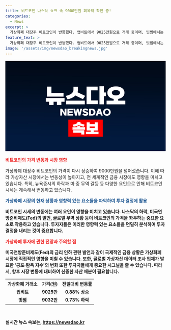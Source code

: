 ```yaml
---
title: 비트코인 나스닥 쇼크 속 9000만원 회복력 확인 중!
categories:
  - News
excerpt: >
  가상화폐 대장주 비트코인이 반등했다. 업비트에서 9025만원으로 거래 중이며, 빗썸에서는 9032만원에 거래 중. 나스닥의 악재와 반도체 종목의 하락세에도 불구하고 비트코인은 상승 중. 변동성이 큰 성장주와 기술주 중심의 나스닥의 하락이 비트코인 가격에도 영향을 미쳤다. 하지만 미국 연방준비제도(Fed)의 금리 인하 관련 발언으로 가상화폐 가격은 다시 상승장으로 돌아섰다.
feature_text: >
  가상화폐 대장주 비트코인이 반등했다. 업비트에서 9025만원으로 거래 중이며, 빗썸에서는 9032만원에 거래 중. 나스닥의 악재와 반도체 종목의 하락세에도 불구하고 비트코인은 상승 중. 변동성이 큰 성장주와 기술주 중심의 나스닥의 하락이 비트코인 가격에도 영향을 미쳤다. 하지만 미국 연방준비제도(Fed)의 금리 인하 관련 발언으로 가상화폐 가격은 다시 상승장으로 돌아섰다.
image: '/assets/img/newsdao_breakingnews.jpg'
---
```


<p><img src="/assets/img/newsdao_breakingnews.jpg" alt="bookingtag 속보" /></p>

<p><b><span style="color: #ee2323;">비트코인의 가격 변동과 시장 영향</span></b></p>

<p>가상화폐 대장주 비트코인의 가격이 다시 상승하여 9000만원을 넘어섰습니다. 이에 따라 가상자산 시장에서는 변동성이 높아지고, 전 세계적인 금융 시장에도 영향을 미치고 있습니다. 특히, 뉴욕증시의 하락과 미·중 무역 갈등 등 다양한 요인으로 인해 비트코인 시세는 계속해서 변동하고 있습니다.</p>

<p><b><span style="color: #1a5490;">가상화폐 시장의 현재 상황과 영향력 있는 요소들을 파악하여 투자 결정에 활용</span><b></p>

<p>비트코인 시세의 변동에는 여러 요인이 영향을 미치고 있습니다. 나스닥의 하락, 미국연방준비제도(Fed)의 발언, 글로벌 무역 상황 등이 비트코인의 가격을 좌우하는 중요한 요소로 작용하고 있습니다. 투자자들은 이러한 영향력 있는 요소들을 면밀히 분석하여 투자 결정을 내리는 것이 중요합니다.</p>

<p><b><span style="color: #ee2323;">가상화폐 투자에 관한 전망과 주의할 점</span></b></p>

<p>미국연방준비제도(Fed)의 금리 인하 관련 발언과 같이 국제적인 금융 상황은 가상화폐 시장에 직접적인 영향을 미칠 수 있습니다. 또한, 글로벌 가상자산 데이터 조사 업체가 발표한 '공포·탐욕 지수'의 변화 또한 투자자들에게 중요한 시그널을 줄 수 있습니다. 따라서, 향후 시장 변동에 대비하여 신중한 자산 배분이 필요합니다.</p>

<table>
    <tr>
        <th>가상화폐 거래소</th>
        <th>가격(원)</th>
        <th>전일대비 변동률</th>
    </tr>
    <tr>
        <td style="text-align: center; height: 17px;"><b>업비트</b></td>
        <td style="text-align: center; height: 17px;"><b>9025만</b></td>
        <td style="text-align: center; height: 17px;"><b>0.88% 상승</b></td>
    </tr>
    <tr>
        <td style="text-align: center; height: 17px;"><b>빗썸</b></td>
        <td style="text-align: center; height: 17px;"><b>9032만</b></td>
        <td style="text-align: center; height: 17px;"><b>0.73% 하락</b></td>
    </tr>
</table>

<p data-ke-size="size16">&nbsp;</p>
실시간 뉴스 속보는, <a href="https://newsdao.kr" rel="dofollow">https://newsdao.kr</a>


